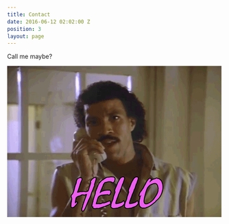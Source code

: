 ```yaml
---
title: Contact
date: 2016-06-12 02:02:00 Z
position: 3
layout: page
---
```


Call me maybe?

![hello.gif](/uploads/hello.gif)